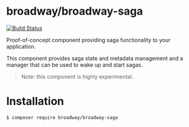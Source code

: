broadway/broadway-saga
======================

[![Build Status](https://travis-ci.org/Adgoal/broadway-saga.svg?branch=master)](https://travis-ci.org/Adgoal/broadway-saga)

Proof-of-concept component providing saga functionality to your application.

This component provides saga state and metadata management and a manager that
can be used to wake up and start sagas.

> Note: this component is highly experimental.

# Installation

```
$ composer require broadway/broadway-saga
```
